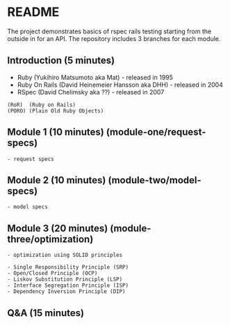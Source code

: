 # README


The project demonstrates basics of rspec rails testing starting from the outside in for an API.
The repository includes 3 branches for each module.

## Introduction (5 minutes) 
   - Ruby (Yukihiro Matsumoto aka Mat) - released in 1995 
   - Ruby On Rails (David Heinemeier Hansson aka DHH) - released in 2004
   - RSpec (David Chelimsky aka ??) - released in 2007
      
    (RoR)  (Ruby on Rails)
    (PORO) (Plain Old Ruby Objects)
## Module 1 (10 minutes) (module-one/request-specs)
    - request specs

## Module 2 (10 minutes) (module-two/model-specs)
    - model specs

## Module 3 (20 minutes) (module-three/optimization)
    - optimization using SOLID principles

    - Single Responsibility Principle (SRP)
    - Open/Closed Principle (OCP)
    - Liskov Substitution Principle (LSP)
    - Interface Segregation Principle (ISP)
    - Dependency Inversion Principle (DIP)

## Q&A (15 minutes)